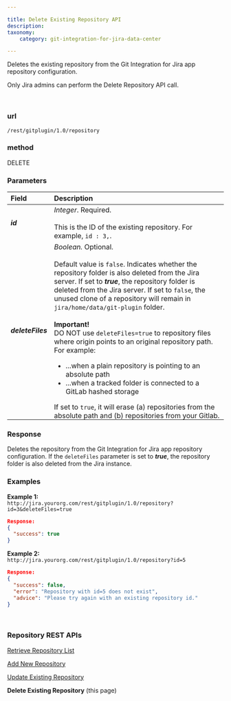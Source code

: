 ```yaml
---

title: Delete Existing Repository API
description:
taxonomy:
    category: git-integration-for-jira-data-center

---
```


<!-- REST API -->

Deletes the existing repository from the Git Integration for Jira app repository configuration.

<div class="bbb-callout bbb--alert">
    <div class="irow">
    <div class="ilogobox">
        <span class="logoimg"></span>
    </div>
    <div class="imsgbox">
        Only Jira admins can perform the Delete Repository API call.
    </div>
    </div>
</div>

&nbsp;

### url
`/rest/gitplugin/1.0/repository`

### method
DELETE

### Parameters

| Field | Description |
| :--- | :--- |
| _**id**_ | _Integer_. Required.<br><br>This is the ID of the existing repository. For example, `id : 3,`. |
| _**deleteFiles**_ | _Boolean._ Optional.<br><br>Default value is `false`. Indicates whether the repository folder is also deleted from the Jira server. If set to _**true**_, the repository folder is deleted from the Jira server. If set to `false`, the unused clone of a repository will remain in `jira/home/data/git-plugin` folder.<br><br><div class="bbb-callout bbb--alert" style='margin-bottom:0px;'><div class="irow"><div class="ilogobox"><span class="logoimg"></span></div><div class="imsgbox"><b>Important!</b><br>DO NOT use <code>deleteFiles=true</code> to repository files where origin points to an original repository path. For example:<br><ul><li>...when a plain repository is pointing to an absolute path</li><li>...when a tracked folder is connected to a GitLab hashed storage</li></ul><p style='margin-bottom:-5px;'>If set to <code>true</code>, it will erase (a) repositories from the absolute path and (b) repositories from your Gitlab.</p></div></div></div> |

### Response

Deletes the repository from the Git Integration for Jira app repository configuration. If the `deleteFiles` parameter is set to _**true**_, the repository folder is also deleted from the Jira instance.

### Examples

**Example 1:**<br>
`http://jira.yourorg.com/rest/gitplugin/1.0/repository?id=3&deleteFiles=true`

```json
Response:
{
  "success": true
}
```

**Example 2:**<br>
`http://jira.yourorg.com/rest/gitplugin/1.0/repository?id=5`

```json
Response:
{
  "success": false,
  "error": "Repository with id=5 does not exist",
  "advice": "Please try again with an existing repository id."
}
```

<p>&nbsp;</p>

### Repository REST APIs

[Retrieve Repository List](/git-integration-for-jira-data-center/retrieve-repository-List-gij-self-managed/)

[Add New Repository](/git-integration-for-jira-data-center/add-new-repository-gij-self-managed/)

[Update Existing Repository](/git-integration-for-jira-data-center/Update-Existing-Repository-gij-self-managed/)

**Delete Existing Repository** (this page)

